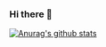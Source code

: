 ### Hi there 👋

[![Anurag's github stats](https://github-readme-stats.vercel.app/api?username=niklastiede?count_private=true&show_icons=true&theme=tokyonight)](https://github.com/anuraghazra/github-readme-stats)

<!--
**NiklasTiede/NiklasTiede** is a ✨ _special_ ✨ repository because its `README.md` (this file) appears on your GitHub profile.

Here are some ideas to get you started:

- 🔭 I’m currently working on ...
- 🌱 I’m currently learning ...
- 👯 I’m looking to collaborate on ...
- 🤔 I’m looking for help with ...
- 💬 Ask me about ...
- 📫 How to reach me: ...
- 😄 Pronouns: ...
- ⚡ Fun fact: ...
-->
